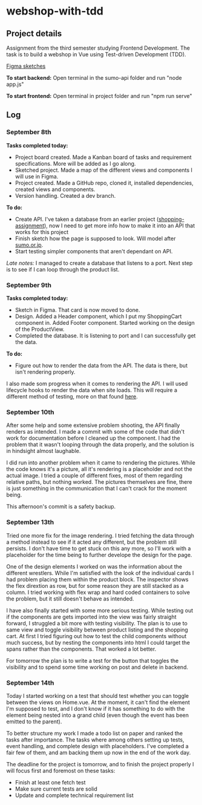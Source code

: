 # webshop-with-tdd

## Project details
Assignment from the third semester studying Frontend Development. The task is to build a webshop in Vue using Test-driven Development (TDD). 

[Figma sketches](https://www.figma.com/file/1kOgUaWugjZF6SvEFDwv87/webshop-tdd-sketch?node-id=3%3A22)

**To start backend:**
Open terminal in the sumo-api folder and run "node app.js"

**To start frontend:**
Open terminal in project folder and run "npm run serve"

## Log

### September 8th

**Tasks completed today:**
- Project board created. Made a Kanban board of tasks and requirement specifications. More will be added as I go along.
- Sketched project. Made a map of the different views and components I will use in Figma. 
- Project created. Made a GitHub repo, cloned it, installed dependencies, created views and components.
- Version handling. Created a dev branch.

**To do:**
- Create API. I've taken a database from an earlier project ([shopping-assignment](https://github.com/Vicachu42/shopping-assignment)), now I need to get more info how to make it into an API that works for this project
- Finish sketch how the page is supposed to look. Will model after [sumo.or.jp](https://www.sumo.or.jp/En/).
- Start testing simpler components that aren't dependant on API.

*Late notes:* I managed to create a database that listens to a port. Next step is to see if I can loop through the product list.

### September 9th
**Tasks completed today:**
- Sketch in Figma. That card is now moved to done.
- Design. Added a Header component, which I put my ShoppingCart component in. Added Footer component. Started working on the design of the ProductView.
- Completed the database. It is listening to port and I can successfully get the data.

**To do:**
- Figure out how to render the data from the API. The data is there, but isn't rendering properly.

I also made som progress when it comes to rendering the API. I will used lifecycle hooks to render the data when site loads. This will require a different method of testing, more on that found [here](https://medium.com/@sebastiencorreia/testing-vue-js-lifecycle-hook-43c1227815bd).

### September 10th
After some help and some extensive problem shooting, the API finally renders as intended. I made a commit with some of the code that didn't work for documentation before I cleaned up the component. I had the problem that it wasn't looping through the data properly, and the solution is in hindsight almost laughable.

I did run into another problem when it came to rendering the pictures. While the code knows it's a picture, all it's rendering is a placeholder and not the actual image. I tried a couple of different fixes, most of them regarding relative paths, but nothing worked. The pictures themselves are fine, there is just something in the communication that I can't crack for the moment being.

This afternoon's commit is a safety backup.

### September 13th
Tried one more fix for the image rendering. I tried fetching the data through a method instead to see if it acted any different, but the problem still persists. I don't have time to get stuck on this any more, so I'll work with a placeholder for the time being to further develope the design for the page.

One of the design elements I worked on was the information about the different wrestlers. While I'm satisfied with the look of the individual cards I had problem placing them within the product block. The inspector shows the flex dirextion as row, but for some reason they are still stacked as a column. I tried working with flex wrap and hard coded containers to solve the problem, but it still doesn't behave as intended.

I have also finally started with some more serious testing. While testing out if the components are gets imported into the view was fairly straight forward, I struggled a bit more with testing visibility. The plan is to use to same view and toggle visibility between product listing and the shopping cart. At first I tried figuring out how to test the child components without much success, but by nesting the components into html I could target the spans rather than the components. That worked a lot better.

For tomorrow the plan is to write a test for the button that toggles the visibility and to spend some time working on post and delete in backend.

### September 14th
Today I started working on a test that should test whether you can toggle between the views on Home.vue. At the moment, it can't find the element I'm supposed to test, and I don't know if it has something to do with the element being nested into a grand child (even though the event has been emitted to the parent).

To better structure my work I made a todo list on paper and ranked the tasks after importance. The tasks where among others setting up tests, event handling, and complete design with placeholders. I've completed a fair few of them, and am backing them up now in the end of the work day.

The deadline for the project is tomorrow, and to finish the project properly I will focus first and foremost on these tasks:
- Finish at least one fetch test
- Make sure current tests are solid
- Update and complete technical requirement list